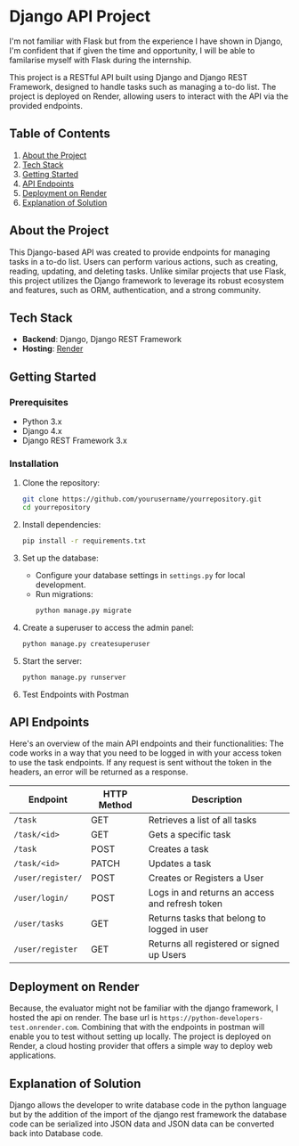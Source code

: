 
# Django API Project

I'm not familiar with Flask but from the experience I have shown in Django, I'm confident that if given the time and opportunity, I will be able to familarise myself with Flask during the internship.

This project is a RESTful API built using Django and Django REST Framework, designed to handle tasks such as managing a to-do list. The project is deployed on Render, allowing users to interact with the API via the provided endpoints.

## Table of Contents

1. [About the Project](#about-the-project)
2. [Tech Stack](#tech-stack)
3. [Getting Started](#getting-started)
4. [API Endpoints](#api-endpoints)
5. [Deployment on Render](#deployment-on-render)
6. [Explanation of Solution](#explanation-of-solution)


## About the Project
This Django-based API was created to provide endpoints for managing tasks in a to-do list. Users can perform various actions, such as creating, reading, updating, and deleting tasks. Unlike similar projects that use Flask, this project utilizes the Django framework to leverage its robust ecosystem and features, such as ORM, authentication, and a strong community.

## Tech Stack

- **Backend**: Django, Django REST Framework
- **Hosting**: [Render](https://render.com/)

## Getting Started

### Prerequisites

- Python 3.x
- Django 4.x
- Django REST Framework 3.x

### Installation

1. Clone the repository:
   ```bash
   git clone https://github.com/yourusername/yourrepository.git
   cd yourrepository
   ```

2. Install dependencies:
   ```bash
   pip install -r requirements.txt
   ```

3. Set up the database:
   - Configure your database settings in `settings.py` for local development.
   - Run migrations:
     ```bash
     python manage.py migrate
     ```

4. Create a superuser to access the admin panel:
   ```bash
   python manage.py createsuperuser
   ```

5. Start the server:
   ```bash
   python manage.py runserver
   ```
6. Test Endpoints with Postman



## API Endpoints

Here's an overview of the main API endpoints and their functionalities:
The code works in a way that you need to be logged in with your access token to use the task endpoints.
If any request is sent without the token in the headers, an error will be returned as a response. 


| Endpoint               | HTTP Method | Description                                       |
|------------------------|-------------|---------------------------------------------------|
| `/task`               | GET         | Retrieves a list of all tasks                     |
| `/task/<id>`          | GET         | Gets a specific task                              |
| `/task`               | POST        | Creates a task                                    |
| `/task/<id>`          | PATCH       | Updates a task                                    |
| `/user/register/`     | POST        | Creates or Registers a User                       |
| `/user/login/`        | POST        | Logs in and returns an access and refresh token   |
| `/user/tasks`         | GET         | Returns tasks that belong to logged in user       |
| `/user/register`      | GET         | Returns all registered or signed up Users         |



## Deployment on Render
Because, the evaluator might not be familiar with the django framework, I hosted the api on render. The base url is 
`https://python-developers-test.onrender.com`. Combining that with the endpoints in postman will enable you to test without setting up locally.
The project is deployed on Render, a cloud hosting provider that offers a simple way to deploy web applications.

## Explanation of Solution
Django allows the developer to write database code in the python language but by the addition of the import of the django rest framework the database code can be serialized into JSON data and JSON data can be 
converted back into Database code.




